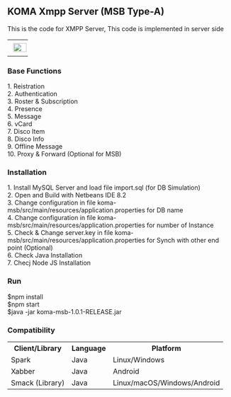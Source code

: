 <div class="pagehead">
  <h2>KOMA Xmpp Server (MSB Type-A)</h2>
  <p>This is the code for XMPP Server, This code is implemented in server side</p>
</div>
<div class="box-shadow-medium p-3">
<table><tr><td>
<img style="padding:5px;background-color: #fff;border-radius: 5px;" src="https://user-images.githubusercontent.com/15040338/87261174-6afdf200-c4df-11ea-84d2-aee2fbe2eee0.JPG" width="100%">
</td></tr></table>
</div>
<div class="Subhead">
  <div class="Subhead-heading"><h3>Base Functions</h3></div>
  <div class="Subhead-description">1. Reistration</div>
  <div class="Subhead-description">2. Authentication</div>
  <div class="Subhead-description">3. Roster & Subscription</div>
  <div class="Subhead-description">4. Presence</div>
  <div class="Subhead-description">5. Message</div>
  <div class="Subhead-description">6. vCard</div>
  <div class="Subhead-description">7. Disco Item</div>
  <div class="Subhead-description">8. Disco Info</div>
  <div class="Subhead-description">9. Offline Message</div>
  <div class="Subhead-description">10. Proxy & Forward (Optional for MSB)</div>
  <div class="Subhead-description"><p/></div>
</div>
<div class="Subhead">
  <div class="Subhead-heading"><h3>Installation</h3></div>
  <div class="Subhead-description">1. Install MySQL Server and load file import.sql (for DB Simulation)</div>
  <div class="Subhead-description">2. Open and Build with Netbeans IDE 8.2</div>
  <div class="Subhead-description">3. Change configuration in file koma-msb/src/main/resources/application.properties for DB name</div>
  <div class="Subhead-description">4. Change configuration in file koma-msb/src/main/resources/application.properties for number of Instance</div>
  <div class="Subhead-description">5. Check & Change server.key in file koma-msb/src/main/resources/application.properties for Synch with other end point (Optional)</div>
  <div class="Subhead-description">6. Check Java Installation</div>
  <div class="Subhead-description">7. Checj Node JS Installation</div>
  <div class="Subhead-description"><p/></div>
</div>
<div class="Subhead">
  <div class="Subhead-heading"><h3>Run</h3></div>
  <div class="Subhead-description">$npm install</div>
  <div class="Subhead-description">$npm start</div>
  <div class="Subhead-description">$java -jar koma-msb-1.0.1-RELEASE.jar</div>
  <div class="Subhead-description"><p/></div>
</div>
<div class="Subhead">
  <div class="Subhead-heading"><h3>Compatibility</h3></div>
  <div class="Subhead-description"><p/></div>
</div>
<div class="box-shadow-medium p-3">
<table>
<tr><th>Client/Library</th><th>Language</th><th>Platform</th></tr>
<tr><td>Spark</td><td>Java</td><td>Linux/Windows</td></tr>
<tr><td>Xabber</td><td>Java</td><td>Android</td></tr>
<tr><td>Smack (Library)</td><td>Java</td><td>Linux/macOS/Windows/Android</td></tr>
</table>
</div>
